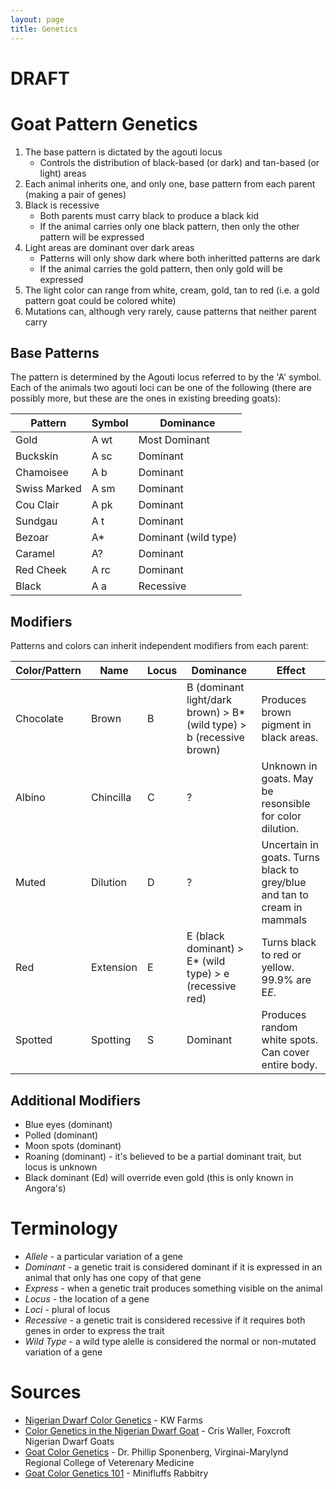 ```yaml
---
layout: page
title: Genetics
---
```

# DRAFT

# Goat Pattern Genetics

1. The base pattern is dictated by the agouti locus
   - Controls the distribution of black-based (or dark) and tan-based (or light) areas
1. Each animal inherits one, and only one, base pattern from each parent (making a pair of genes)
1. Black is recessive
   - Both parents must carry black to produce a black kid
   - If the animal carries only one black pattern, then only the other pattern will be expressed
1. Light areas are dominant over dark areas
   - Patterns will only show dark where both inheritted patterns are dark
   - If the animal carries the gold pattern, then only gold will be expressed
1. The light color can range from white, cream, gold, tan to red (i.e. a gold pattern goat could be colored white)
1. Mutations can, although very rarely, cause patterns that neither parent carry

## Base Patterns

The pattern is determined by the Agouti locus referred to by the 'A' symbol. Each of the animals two agouti loci can be one of the following (there are possibly more, but these are the ones in existing breeding goats):

| Pattern      | Symbol | Dominance      |
| ---          | ---    | ---            |
| Gold         | A wt   | Most Dominant  |
| Buckskin     | A sc   | Dominant       |
| Chamoisee    | A b    | Dominant       |
| Swiss Marked | A sm   | Dominant       |
| Cou Clair    | A pk   | Dominant       |
| Sundgau      | A t    | Dominant       |
| Bezoar       | A*     | Dominant (wild type) |
| Caramel      | A?     | Dominant       |
| Red Cheek    | A rc   | Dominant       |
| Black        | A a    | Recessive      |

## Modifiers

Patterns and colors can inherit independent modifiers from each parent:

| Color/Pattern | Name      | Locus  | Dominance | Effect |
| ---           | ---       | ---    | ---       | ---    |
| Chocolate     | Brown     | B      | B (dominant light/dark brown) > B* (wild type) > b (recessive brown) | Produces brown pigment in black areas. |
| Albino        | Chincilla | C      | ?         | Unknown in goats. May be resonsible for color dilution. |
| Muted         | Dilution  | D      | ?         | Uncertain in goats. Turns black to grey/blue and tan to cream in mammals |
| Red           | Extension | E      | E (black dominant) > E* (wild type) > e (recessive red)       | Turns black to red or yellow. 99.9% are E*E*. |
| Spotted       | Spotting  | S      | Dominant  | Produces random white spots. Can cover entire body. |

## Additional Modifiers

* Blue eyes (dominant)
* Polled (dominant)
* Moon spots (dominant)
* Roaning (dominant) - it's believed to be a partial dominant trait, but locus is unknown
* Black dominant (Ed) will override even gold (this is only known in Angora's)

# Terminology

- _Allele_ - a particular variation of a gene
- _Dominant_ - a genetic trait is considered dominant if it is expressed in an animal that only has one copy of that gene
- _Express_ - when a genetic trait produces something visible on the animal
- _Locus_ - the location of a gene
- _Loci_ - plural of locus
- _Recessive_ - a genetic trait is considered recessive if it requires both genes in order to express the trait
- _Wild Type_ - a wild type alelle is considered the normal or non-mutated variation of a gene

# Sources

- [Nigerian Dwarf Color Genetics](http://www.nigeriandwarfcolors.com/nigerian-dwarf-color-genetics.html) - KW Farms
- [Color Genetics in the Nigerian Dwarf Goat](http://www.hasitall.com/genetics/) - Cris Waller, Foxcroft Nigerian Dwarf Goats
- [Goat Color Genetics](https://cpb-us-e1.wpmucdn.com/blogs.cornell.edu/dist/5/6103/files/2020/02/goat-color-genetics.pdf) - Dr. Phillip Sponenberg, Virginai-Marylynd Regional College of Veterenary Medicine
- [Goat Color Genetics 101](https://minifluffsrabbitry.weebly.com/goat-color-genetics-101.html) - Minifluffs Rabbitry
